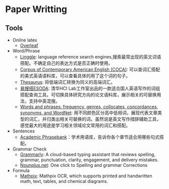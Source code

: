# Paper Writting
## Tools
- Online latex
  - [Overleaf](https://www.overleaf.com/)
- Word/Phrase
  - [Linggle](https://linggle.com/): language reference search engines,搜索最常出现的英文词语搭配。不确定自己的表达方式是否正确时使用。
  - [Corpus of Contemporary American English (COCA)](https://www.english-corpora.org/coca/): 可以查词汇搭配的美式英语语料库，可以查看具体的用了这个词的句子。
  - [Thesaurus](https://www.thesaurus.com/): 将低端词汇转换为同义的高端词汇。
  - [易搜搭ESODA](http://www.esoda.org/): 清华HCI Lab工作室出品的一款适合国人英语写作的词组搭配查询工具。可切换具体研究方向的论文语料库，展示相关的可替换用法，支持中英混搜。
  - [Words and phrases: frequency, genres, collocates, concordances, synonyms, and WordNet](https://www.wordandphrase.info/analyzeText.asp): 用不同颜色区分高中低频词，展现代表文章类型的词汇，并归类出相关可替换的词。虽然说是英文写作措辞辅助工具，感觉最大的用途是学习相关领域论文常用的词汇和搭配。
- Sentences
  - [Academic Phrasebank](http://www.phrasebank.manchester.ac.uk/)：学术用语库，告诉你各个章节适合用哪些句式搭配。
- Grammar Check
  - [Grammarly](https://www.grammarly.com/): A cloud-based typing assistant that reviews spelling, grammar, punctuation, clarity, engagement, and delivery mistakes.
  - [Nounplus.net](https://www.nounplus.net/): One click to Spelling and grammar Corrections
- Formula
  - [Mathpix](https://mathpix.com/): Mathpix OCR, which supports printed and handwritten math, text, tables, and chemical diagrams.

